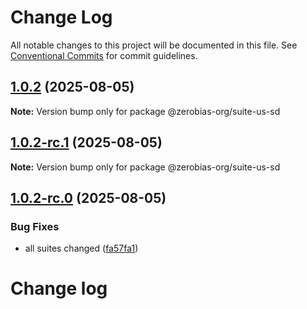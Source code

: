 # Change Log

All notable changes to this project will be documented in this file.
See [Conventional Commits](https://conventionalcommits.org) for commit guidelines.

## [1.0.2](https://github.com/zerobias-org/suite/compare/@zerobias-org/suite-us-sd@1.0.2-rc.1...@zerobias-org/suite-us-sd@1.0.2) (2025-08-05)

**Note:** Version bump only for package @zerobias-org/suite-us-sd





## [1.0.2-rc.1](https://github.com/zerobias-org/suite/compare/@zerobias-org/suite-us-sd@1.0.2-rc.0...@zerobias-org/suite-us-sd@1.0.2-rc.1) (2025-08-05)

**Note:** Version bump only for package @zerobias-org/suite-us-sd





## [1.0.2-rc.0](https://github.com/zerobias-org/suite/compare/@zerobias-org/suite-us-sd@1.0.1...@zerobias-org/suite-us-sd@1.0.2-rc.0) (2025-08-05)


### Bug Fixes

* all suites changed ([fa57fa1](https://github.com/zerobias-org/suite/commit/fa57fa1af7628003297df46b2d7740fe95bd2666))





# Change log
